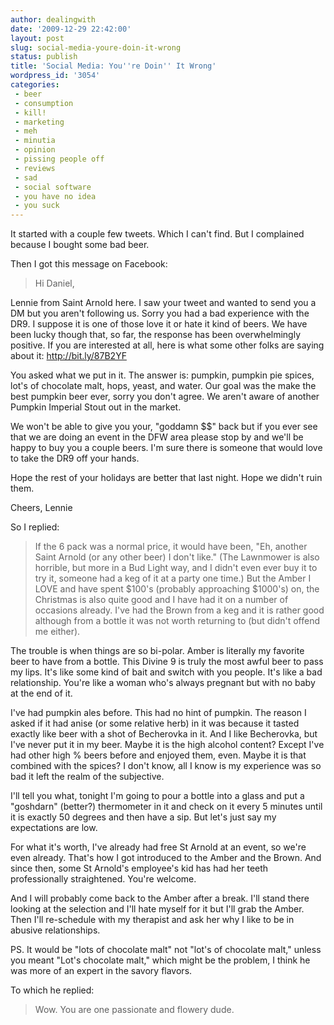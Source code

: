 ```yaml
---
author: dealingwith
date: '2009-12-29 22:42:00'
layout: post
slug: social-media-youre-doin-it-wrong
status: publish
title: 'Social Media: You''re Doin'' It Wrong'
wordpress_id: '3054'
categories:
 - beer
 - consumption
 - kill!
 - marketing
 - meh
 - minutia
 - opinion
 - pissing people off
 - reviews
 - sad
 - social software
 - you have no idea
 - you suck
---
```


It started with a couple few tweets. Which I can't find. But I complained
because I bought some bad beer.

Then I got this message on Facebook:

> Hi Daniel,

Lennie from Saint Arnold here. I saw your tweet and wanted to send you a DM
but you aren't following us. Sorry you had a bad experience with the DR9. I
suppose it is one of those love it or hate it kind of beers. We have been
lucky though that, so far, the response has been overwhelmingly positive. If
you are interested at all, here is what some other folks are saying about it:
http://bit.ly/87B2YF

You asked what we put in it. The answer is: pumpkin, pumpkin pie spices, lot's
of chocolate malt, hops, yeast, and water. Our goal was the make the best
pumpkin beer ever, sorry you don't agree. We aren't aware of another Pumpkin
Imperial Stout out in the market.

We won't be able to give you your, "goddamn $$" back but if you ever see that
we are doing an event in the DFW area please stop by and we'll be happy to buy
you a couple beers. I'm sure there is someone that would love to take the DR9
off your hands.

Hope the rest of your holidays are better that last night. Hope we didn't ruin
them.

Cheers, Lennie

So I replied:

> If the 6 pack was a normal price, it would have been, "Eh, another Saint
Arnold (or any other beer) I don't like." (The Lawnmower is also horrible, but
more in a Bud Light way, and I didn't even ever buy it to try it, someone had
a keg of it at a party one time.) But the Amber I LOVE and have spent $100's
(probably approaching $1000's) on, the Christmas is also quite good and I have
had it on a number of occasions already. I've had the Brown from a keg and it
is rather good although from a bottle it was not worth returning to (but
didn't offend me either).

The trouble is when things are so bi-polar. Amber is literally my favorite
beer to have from a bottle. This Divine 9 is truly the most awful beer to pass
my lips. It's like some kind of bait and switch with you people. It's like a
bad relationship. You're like a woman who's always pregnant but with no baby
at the end of it.

I've had pumpkin ales before. This had no hint of pumpkin. The reason I asked
if it had anise (or some relative herb) in it was because it tasted exactly
like beer with a shot of Becherovka in it. And I like Becherovka, but I've
never put it in my beer. Maybe it is the high alcohol content? Except I've had
other high % beers before and enjoyed them, even. Maybe it is that combined
with the spices? I don't know, all I know is my experience was so bad it left
the realm of the subjective.

I'll tell you what, tonight I'm going to pour a bottle into a glass and put a
"goshdarn" (better?) thermometer in it and check on it every 5 minutes until
it is exactly 50 degrees and then have a sip. But let's just say my
expectations are low.

For what it's worth, I've already had free St Arnold at an event, so we're
even already. That's how I got introduced to the Amber and the Brown. And
since then, some St Arnold's employee's kid has had her teeth professionally
straightened. You're welcome.

And I will probably come back to the Amber after a break. I'll stand there
looking at the selection and I'll hate myself for it but I'll grab the Amber.
Then I'll re-schedule with my therapist and ask her why I like to be in
abusive relationships.

PS. It would be "lots of chocolate malt" not "lot's of chocolate malt," unless
you meant "Lot's chocolate malt," which might be the problem, I think he was
more of an expert in the savory flavors.

To which he replied:

> Wow. You are one passionate and flowery dude.

